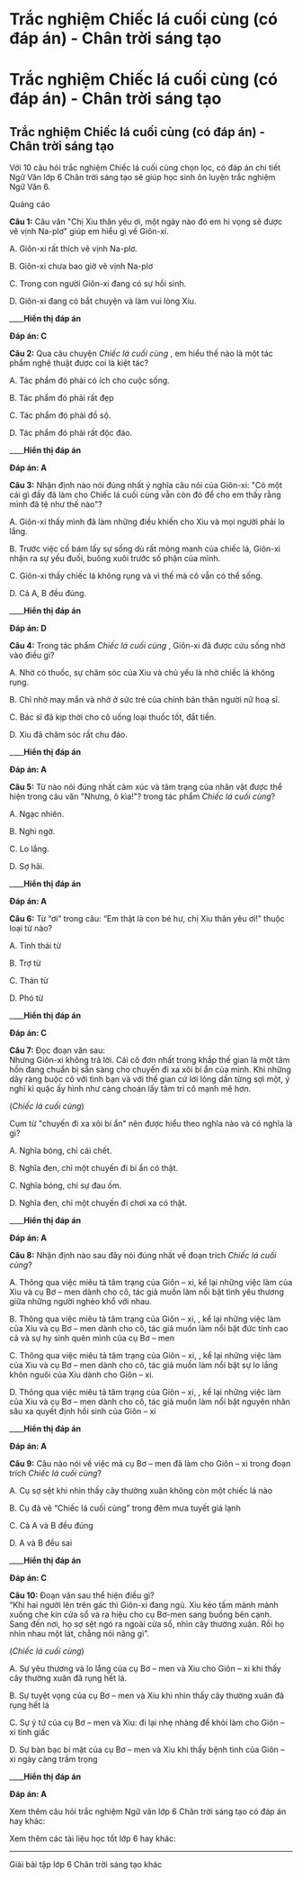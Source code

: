 # Trắc nghiệm Chiếc lá cuối cùng (có đáp án) - Chân trời sáng tạo

# Trắc nghiệm Chiếc lá cuối cùng (có đáp án) - Chân trời sáng tạo

## Trắc nghiệm Chiếc lá cuối cùng (có đáp án) - Chân trời sáng tạo

Với 10 câu hỏi trắc nghiệm Chiếc lá cuối cùng chọn lọc, có đáp án chi tiết Ngữ Văn lớp 6 Chân trời sáng tạo sẽ giúp học sinh ôn luyện trắc nghiệm Ngữ Văn 6.

Quảng cáo

**Câu 1:** Câu văn "Chị Xiu thân yêu ơi, một ngày nào đó em hi vọng sẽ được vẽ vịnh Na-plơ" giúp em hiểu gì về Giôn-xi.

A. Giôn-xi rất thích vẽ vịnh Na-plơ.

B. Giôn-xi chưa bao giờ vẽ vịnh Na-plơ

C. Trong con người Giôn-xi đang có sự hồi sinh.

D. Giôn-xi đang có bắt chuyện và làm vui lòng Xiu.

____**Hiển thị đáp án**

**Đáp án: C**

**Câu 2:** Qua câu chuyện _Chiếc lá cuối cùng_ , em hiểu thế nào là một tác phẩm nghệ thuật được coi là kiệt tác?

A. Tác phẩm đó phải có ích cho cuộc sống.

B. Tác phẩm đó phải rất đẹp

C. Tác phẩm đó phải đồ sộ.

D. Tác phẩm đó phải rất độc đáo.

____**Hiển thị đáp án**

**Đáp án: A**

**Câu 3:** Nhận định nào nói đúng nhất ý nghĩa câu nói của Giôn-xi: "Có một cái gì đấy đã làm cho Chiếc lá cuối cùng vẫn còn đó để cho em thấy rằng mình đã tệ như thế nào"?

A. Giôn-xi thấy mình đã làm những điều khiến cho Xiu và mọi người phải lo lắng.

B. Trước việc cố bám lấy sự sống dù rất mỏng manh của chiếc lá, Giôn-xi nhận ra sự yếu đuối, buông xuôi trước số phận của mình.

C. Giôn-xi thấy chiếc lá không rụng và vì thế mà cô vẫn có thể sống.

D. Cả A, B đều đúng.

____**Hiển thị đáp án**

**Đáp án: D**

**Câu 4:** Trong tác phẩm _Chiếc lá cuối cùng_ , Giôn-xi đã được cứu sống nhờ vào điều gì?

A. Nhờ có thuốc, sự chăm sóc của Xiu và chủ yếu là nhờ chiếc lá không rụng.

B. Chỉ nhờ may mắn và nhờ ở sức trẻ của chính bản thân người nữ hoạ sĩ.

C. Bác sĩ đã kịp thời cho cô uống loại thuốc tốt, đắt tiền.

D. Xiu đã chăm sóc rất chu đáo.

____**Hiển thị đáp án**

**Đáp án: A**

**Câu 5:** Từ nào nói đúng nhất cảm xúc và tâm trạng của nhân vật được thể hiện trong câu văn "Nhưng, ô kìa!"? trong tác phẩm _Chiếc lá cuối cùng_?

A. Ngạc nhiên.

B. Nghi ngờ.

C. Lo lắng.

D. Sợ hãi.

____**Hiển thị đáp án**

**Đáp án: A**

**Câu 6:** Từ “ơi” trong câu: “Em thật là con bé hư, chị Xiu thân yêu ơi!” thuộc loại từ nào?

A. Tình thái từ

B. Trợ từ

C. Thán từ

D. Phó từ

____**Hiển thị đáp án**

**Đáp án: C**

**Câu 7:** Đọc đoạn văn sau:  
Nhưng Giôn-xi không trả lời. Cái cô đơn nhất trong khắp thế gian là một tâm hồn đang chuẩn bị sẵn sàng cho chuyến đi xa xôi bí ẩn của mình. Khi những dây ràng buộc cô với tình bạn và với thế gian cứ lơi lỏng dần từng sợi một, ý nghĩ kì quặc ấy hình như càng choán lấy tâm trí cô mạnh mẽ hơn.  


(_Chiếc lá cuối cùng_)

Cụm từ "chuyến đi xa xôi bí ẩn" nên được hiểu theo nghĩa nào và có nghĩa là gì? 

A. Nghĩa bóng, chỉ cái chết.

B. Nghĩa đen, chỉ một chuyến đi bí ẩn có thật.

C. Nghĩa bóng, chỉ sự đau ốm.

D. Nghĩa đen, chỉ một chuyến đi chơi xa có thật.

____**Hiển thị đáp án**

**Đáp án: A**

**Câu 8:** Nhận định nào sau đây nói đúng nhất về đoạn trích _Chiếc lá cuối cùng_?

A. Thông qua việc miêu tả tâm trạng của Giôn – xi, kể lại những việc làm của Xiu và cụ Bơ – men dành cho cô, tác giả muốn làm nổi bật tình yêu thương giữa những người nghèo khổ với nhau.

B. Thông qua việc miêu tả tâm trạng của Giôn – xi, , kể lại những việc làm của Xiu và cụ Bơ – men dành cho cô, tác giả muốn làm nổi bật đức tính cao cả và sự hy sinh quên mình của cụ Bơ – men

C. Thông qua việc miêu tả tâm trạng của Giôn – xi, , kể lại những việc làm của Xiu và cụ Bơ – men dành cho cô, tác giả muốn làm nổi bật sự lo lắng khôn nguôi của Xiu dành cho Giôn – xi.

D. Thông qua việc miêu tả tâm trạng của Giôn – xi, , kể lại những việc làm của Xiu và cụ Bơ – men dành cho cô, tác giả muốn làm nổi bật nguyên nhân sâu xa quyết định hồi sinh của Giôn – xi

____**Hiển thị đáp án**

**Đáp án: A**

**Câu 9:** Câu nào nói về việc mà cụ Bơ – men đã làm cho Giôn – xi trong đoạn trích _Chiếc lá cuối cùng_?

A. Cụ sợ sệt khi nhìn thấy cây thường xuân không còn một chiếc lá nào

B. Cụ đã vẽ “Chiếc lá cuối cùng” trong đêm mưa tuyết giá lạnh

C. Cả A và B đều đúng

D. A và B đều sai

____**Hiển thị đáp án**

**Đáp án: C**

**Câu 10:** Đoạn văn sau thể hiện điều gì?  
“Khi hai người lên trên gác thì Giôn-xi đang ngủ. Xiu kéo tấm mành mành xuống che kín cửa sổ và ra hiệu cho cụ Bơ-men sang buồng bên cạnh. Sang đến nơi, họ sợ sệt ngó ra ngoài cửa sổ, nhìn cây thường xuân. Rồi họ nhìn nhau một lát, chẳng nói năng gì”.  


(_Chiếc lá cuối cùng_)

A. Sự yêu thương và lo lắng của cụ Bơ – men và Xiu cho Giôn – xi khi thấy cây thường xuân đã rụng hết lá.

B. Sự tuyệt vọng của cụ Bơ – men và Xiu khi nhìn thấy cây thường xuân đã rụng hết lá

C. Sự ý tứ của cụ Bơ – men và Xiu: đi lại nhẹ nhàng để khỏi làm cho Giôn – xi tỉnh giấc

D. Sự bàn bạc bí mật của cụ Bơ – men và Xiu khi thấy bệnh tình của Giôn – xi ngày càng trầm trọng

____**Hiển thị đáp án**

**Đáp án: A**

Xem thêm câu hỏi trắc nghiệm Ngữ văn lớp 6 Chân trời sáng tạo có đáp án hay khác:

Xem thêm các tài liệu học tốt lớp 6 hay khác:

* * *

Giải bài tập lớp 6 Chân trời sáng tạo khác
